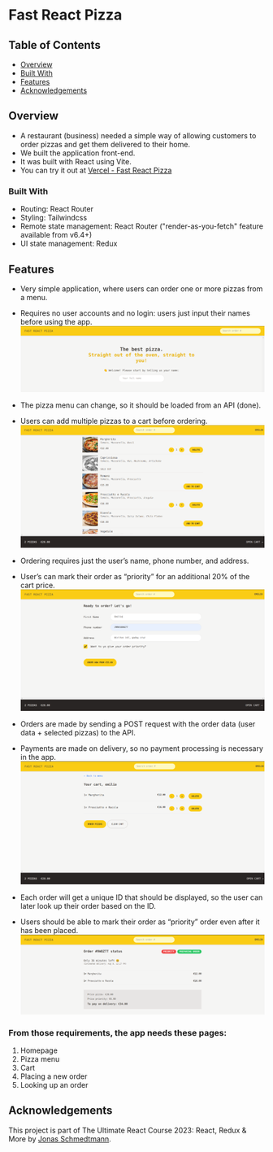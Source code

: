 # Fast React Pizza

## Table of Contents
- [Overview](#overview)
- [Built With](#built-with)
- [Features](#features)
- [Acknowledgements](#acknowledgements)

## Overview
- A restaurant (business) needed a simple way of allowing customers to order pizzas and get them delivered to their home.
- We built the application front-end.
- It was built with React using Vite.
- You can try it out at [Vercel - Fast React Pizza](https://fast-react-pizza-five.vercel.app/)

### Built With
- Routing: React Router
- Styling: Tailwindcss
- Remote state management: React Router ("render-as-you-fetch" feature available from v6.4+)
- UI state management: Redux

## Features
- Very simple application, where users can order one or more pizzas from a menu.
- Requires no user accounts and no login: users just input their names before using the app.
![Homepage](public/homepage.png)

- The pizza menu can change, so it should be loaded from an API (done).
- Users can add multiple pizzas to a cart before ordering.
![Menu](public/menu.png)

- Ordering requires just the user’s name, phone number, and address.
- User’s can mark their order as “priority” for an additional 20% of the cart price.
![New order](public/newOrder.png)

- Orders are made by sending a POST request with the order data (user data + selected pizzas) to the API.
- Payments are made on delivery, so no payment processing is necessary in the app.
![Cart](public/cart.png)

- Each order will get a unique ID that should be displayed, so the user can later look up their order based on the ID.
- Users should be able to mark their order as “priority” order even after it has been placed.
![Order](public/order.png)

### From those requirements, the app needs these pages:
  1. Homepage
  2. Pizza menu
  3. Cart
  4. Placing a new order
  5. Looking up an order

## Acknowledgements
This project is part of The Ultimate React Course 2023: React, Redux & More by [Jonas Schmedtmann](http://jonas.io/).